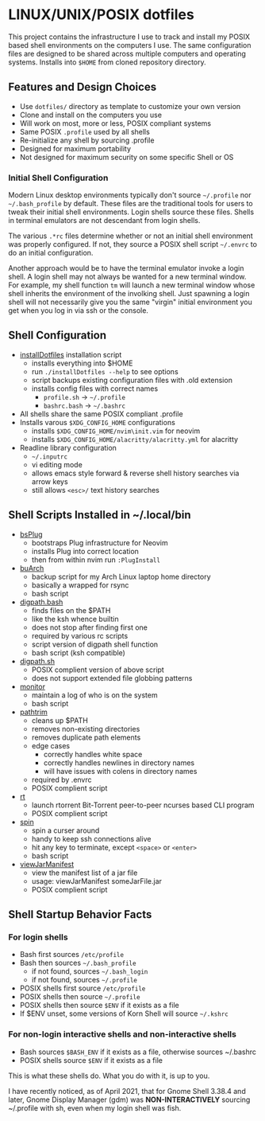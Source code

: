# LINUX/UNIX/POSIX dotfiles

This project contains the infrastructure I use to
track and install my POSIX based shell environments
on the computers I use.  The same configuration files are
designed to be shared across multiple computers and operating
systems. Installs into `$HOME` from cloned repository directory.

## Features and Design Choices

* Use `dotfiles/` directory as template to customize your own version
* Clone and install on the computers you use
* Will work on most, more or less, POSIX compliant systems
* Same POSIX `.profile` used by all shells
* Re-initialize any shell by sourcing .profile
* Designed for maximum portability
* Not designed for maximum security on some specific Shell or OS

### Initial Shell Configuration

Modern Linux desktop environments typically don't source
`~/.profile` nor ` ~/.bash_profile` by default.  These files
are the traditional tools for users to tweak their initial
shell environments.  Login shells source these files.  Shells
in terminal emulators are not descendant from login shells.

The various `.*rc` files determine whether or not an initial shell
environment was properly configured.  If not, they source
a POSIX shell script `~/.envrc` to do an initial configuration.

Another approach would be to have the terminal emulator invoke
a login shell.  A login shell may not always be wanted for a new
terminal window.  For example, my shell function `tm` will launch
a new terminal window whose shell inherits the environment of
the involking shell.  Just spawning a login shell will not
necessarily give you the same "virgin" initial environment you
get when you log in via ssh or the console.

## Shell Configuration

* [installDotfiles](installDotfiles) installation script
  * installs everything into $HOME
  * run `./installDotfiles --help` to see options
  * script backups existing configuration files with .old extension
  * installs config files with correct names
    * `profile.sh` -> `~/.profile`
    * `bashrc.bash` -> `~/.bashrc`
* All shells share the same POSIX compliant .profile
* Installs varous `$XDG_CONFIG_HOME` configurations
  * installs `$XDG_CONFIG_HOME/nvim\init.vim` for neovim
  * installs `$XDG_CONFIG_HOME/alacritty/alacritty.yml` for alacritty
* Readline library configuration
  * `~/.inputrc`
  * vi editing mode
  * allows emacs style forward & reverse shell history searches via arrow keys
  * still allows `<esc>/` text history searches

## Shell Scripts Installed in ~/.local/bin

* [bsPlug](bin/bsPlug)
  * bootstraps Plug infrastructure for Neovim
  * installs Plug into correct location
  * then from within nvim run `:PlugInstall`
* [buArch](bin/buArch)
  * backup script for my Arch Linux laptop home directory
  * basically a wrapped for rsync
  * bash script
* [digpath.bash](bin/digpath.bash)
  * finds files on the $PATH
  * like the ksh whence builtin
  * does not stop after finding first one
  * required by various rc scripts
  * script version of digpath shell function
  * bash script (ksh compatible)
* [digpath.sh](bin/digpath.sh)
  * POSIX complient version of above script
  * does not support extended file globbing patterns
* [monitor](bin/monitor)
  * maintain a log of who is on the system
  * bash script
* [pathtrim](bin/pathtrim)
  * cleans up $PATH
  * removes non-existing directories
  * removes duplicate path elements
  * edge cases
    * correctly handles white space
    * correctly handles newlines in directory names
    * will have issues with colens in directory names
  * required by .envrc
  * POSIX complient script
* [rt](bin/rt)
  * launch rtorrent Bit-Torrent peer-to-peer ncurses based CLI program
  * POSIX complient script
* [spin](bin/spin)
  * spin a curser around
  * handy to keep ssh connections alive
  * hit any key to terminate, except `<space>` or `<enter>`
  * bash script
* [viewJarManifest](bin/viewJarManifest)
  * view the manifest list of a jar file
  * usage: viewJarManifest someJarFile.jar
  * POSIX complient script

## Shell Startup Behavior Facts

### For login shells

* Bash first sources `/etc/profile`
* Bash then sources `~/.bash_profile`
  * if not found, sources `~/.bash_login`
  * if not found, sources `~/.profile`
* POSIX shells first source `/etc/profile`
* POSIX shells then source `~/.profile`
* POSIX shells then source `$ENV` if it exists as a file
* If $ENV unset, some versions of Korn Shell will source `~/.kshrc`

### For non-login interactive shells and non-interactive shells

* Bash sources `$BASH_ENV` if it exists as a file, otherwise sources ~/.bashrc
* POSIX shells source `$ENV` if it exists as a file

This is what these shells do.  What you do with it, is up to you.

I have recently noticed, as of April 2021, that for Gnome Shell 3.38.4
and later, Gnome Display Manager (gdm) was __NON-INTERACTIVELY__
sourcing ~/.profile with sh, even when my login shell was fish.
